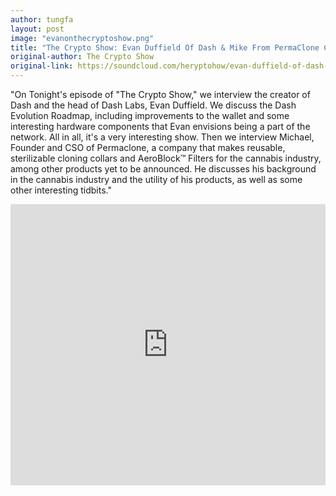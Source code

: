 ```yaml
---
author: tungfa
layout: post
image: "evanonthecryptoshow.png"
title: "The Crypto Show: Evan Duffield Of Dash & Mike From PermaClone Cannabis Clone Colars"
original-author: The Crypto Show
original-link: https://soundcloud.com/heryptohow/evan-duffield-of-dash-mike-from-permaclone-cannabis-clone-colars
---
```


"On Tonight's episode of "The Crypto Show," we interview the creator of Dash and the head of Dash Labs, Evan Duffield. We discuss the Dash Evolution Roadmap, including improvements to the wallet and some interesting hardware components that Evan envisions being a part of the network. All in all, it's a very interesting show. 
Then we interview Michael, Founder and CSO of Permaclone, a company that makes reusable, sterilizable cloning collars and AeroBlock™ Filters for the cannabis industry, among other products yet to be announced. He discusses his background in the cannabis industry and the utility of his products, as well as some other interesting tidbits."

<iframe width="100%" height="450" scrolling="no" frameborder="no" src="https://w.soundcloud.com/player/?url=https%3A//api.soundcloud.com/tracks/332054154&amp;auto_play=false&amp;hide_related=false&amp;show_comments=true&amp;show_user=true&amp;show_reposts=false&amp;visual=true"></iframe>
